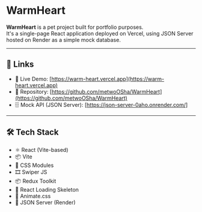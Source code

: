 # WarmHeart

**WarmHeart** is a pet project built for portfolio purposes.  
It's a single-page React application deployed on Vercel, using JSON Server hosted on Render as a simple mock database.

---

## 🔗 Links

- 🚀 Live Demo: [https://warm-heart.vercel.app](https://warm-heart.vercel.app)
- 📂 Repository: [https://github.com/metwoOSha/WarmHeart](https://github.com/metwoOSha/WarmHeart)
- 🗄 Mock API (JSON Server): [https://json-server-0aho.onrender.com/] 

---

## 🛠 Tech Stack

- ⚛️ React (Vite-based)
- 📦 Vite 
- 🎨 CSS Modules 
- 🎞️ Swiper JS 
- 📦 Redux Toolkit 
- 🦴 React Loading Skeleton 
- 💃 Animate.css 
- 🧰 JSON Server (Render) 

 
